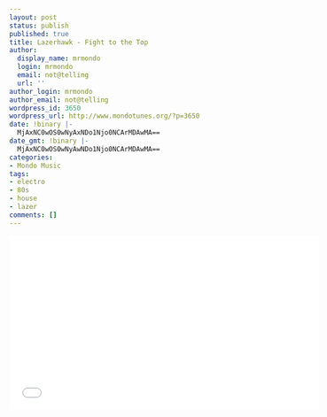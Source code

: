 ```yaml
---
layout: post
status: publish
published: true
title: Lazerhawk - Fight to the Top
author:
  display_name: mrmondo
  login: mrmondo
  email: not@telling
  url: ''
author_login: mrmondo
author_email: not@telling
wordpress_id: 3650
wordpress_url: http://www.mondotunes.org/?p=3650
date: !binary |-
  MjAxNC0wOS0wNyAxNDo1Njo0NCArMDAwMA==
date_gmt: !binary |-
  MjAxNC0wOS0wNyAwNDo1Njo0NCArMDAwMA==
categories:
- Mondo Music
tags:
- electro
- 80s
- house
- lazer
comments: []
---
```

<iframe width="560" height="315" src="//www.youtube.com/embed/z7uuodPQoqI" frameborder="0"> </iframe>
